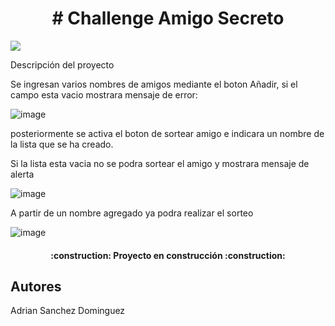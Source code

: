 <h1 align="center"> # Challenge Amigo Secreto </h1>
 <p align="left">
<img src="https://github.com/user-attachments/assets/463a6d8c-8aad-4f8f-81ae-2b2a25a2d5a2">
</p>
 Descripción del proyecto

 Se ingresan varios nombres de amigos mediante el boton Añadir, si el campo esta vacio mostrara mensaje de error:

  ![image](https://github.com/user-attachments/assets/1204003c-000a-4edf-80c7-8e01a51e81cc)

  posteriormente se activa el boton de sortear amigo e indicara un nombre de la lista que se ha creado.

  Si la lista esta vacia no se podra sortear el amigo y mostrara mensaje de alerta

  ![image](https://github.com/user-attachments/assets/7e104929-fac5-4380-a07e-6bc1977955c1)


  A partir de un nombre agregado ya podra realizar el sorteo

  ![image](https://github.com/user-attachments/assets/3e4b93f6-2bc1-4e5d-b56a-fe737e3128fc)


<h4 align="center">
:construction: Proyecto en construcción :construction:
</h4>



## Autores
Adrian Sanchez Dominguez
